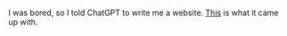 I was bored, so I told ChatGPT to write me a website. [This](https://chatgpt-website.pages.dev/) is what it came up with.
